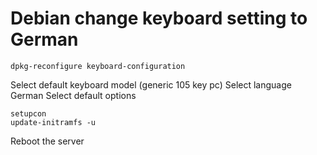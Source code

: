 # Debian change keyboard setting to German

```
dpkg-reconfigure keyboard-configuration
```

Select default keyboard model (generic 105 key pc)
Select language German
Select default options

```
setupcon
update-initramfs -u
```

Reboot the server